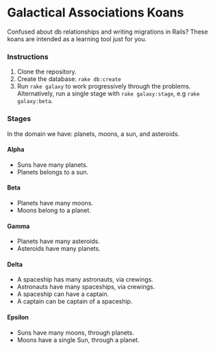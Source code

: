# Galactical Associations Koans
Confused about db relationships and writing migrations in Rails? These koans are intended as a learning tool just for you.

### Instructions
1. Clone the repository.
2. Create the database: `rake db:create`
3. Run `rake galaxy` to work progressively through the problems. Alternatively, run a single stage with `rake galaxy:stage`, e.g `rake galaxy:beta`.

### Stages
In the domain we have: planets, moons, a sun, and asteroids.

#### Alpha
- Suns have many planets.
- Planets belongs to a sun.

#### Beta
- Planets have many moons.
- Moons belong to a planet.

#### Gamma
- Planets have many asteroids.
- Asteroids have many planets.

#### Delta
- A spaceship has many astronauts, via crewings.
- Astronauts have many spaceships, via crewings.
- A spaceship can have a captain.
- A captain can be captain of a spaceship.

#### Epsilon 
- Suns have many moons, through planets.
- Moons have a single Sun, through a planet.

